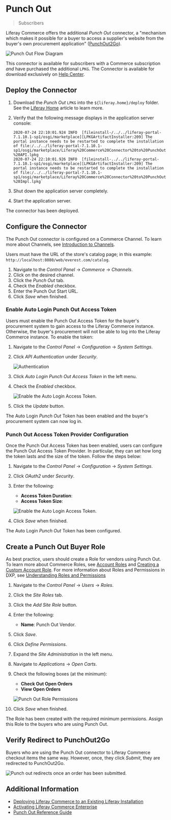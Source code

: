 # Punch Out

> Subscribers

Liferay Commerce offers the additional _Punch Out_ connector, a "mechanism which makes it possible for a buyer to access a supplier's website from the buyer's own procurement application" ([PunchOut2Go](https://www.punchout2go.com/frequently-asked-questions/)).

![Punch Out Flow Diagram](./punch-out/images/01.png)

This connector is available for subscribers with a Commerce subscription _and_ have purchased the additional `LPKG`. The Connector is available for download exclusively on [Help Center](http://customer.liferay.com/downloads).

## Deploy the Connector

1. Download the _Punch Out_ `LPKG` into the `${liferay.home}/deploy` folder. See the [Liferay Home](https://learn.liferay.com/dxp/7.x/en/installation-and-upgrades/reference/liferay-home.html) article to learn more.
1. Verify that the following message displays in the application server console:

    ```
    2020-07-24 22:10:01.924 INFO  [fileinstall-/../../liferay-portal-7.1.10.1-sp1/osgi/marketplace][LPKGArtifactInstaller:209] The portal instance needs to be restarted to complete the installation of file:/../../liferay-portal-7.1.10.1-sp1/osgi/marketplace/Liferay%20Commerce%20Connector%20to%20PunchOut2Go%20-%20API.lpkg
    2020-07-24 22:10:01.926 INFO  [fileinstall-../../liferay-portal-7.1.10.1-sp1/osgi/marketplace][LPKGArtifactInstaller:209] The portal instance needs to be restarted to complete the installation of file:/../../liferay-portal-7.1.10.1-sp1/osgi/marketplace/Liferay%20Commerce%20Connector%20to%20PunchOut2Go%20-%20Impl.lpkg`
    ```

1. Shut down the application server completely.
1. Start the application server.

<!-- 1. Verify that the following message displays in the application server console:

    ```
     [Success message]
    ```
-->

The connector has been deployed.

## Configure the Connector

The Punch Out connector is configured on a Commerce Channel. To learn more about Channels, see [Introduction to Channels](../managing-a-catalog/creating-and-managing-products/channels/introduction-to-channels.md).

Users must have the URL of the store's catalog page; in this example: `http://localhost:8080/web/everest.com/catalog`.

1. Navigate to the _Control Panel_ &rarr; _Commerce_ &rarr; _Channels_.
1. Click on the desired channel.
1. Click the _Punch Out_ tab.
1. Check the _Enabled_ checkbox.
1. Enter the Punch Out Start URL.
1. Click _Save_ when finished.

### Enable Auto Login Punch Out Access Token

Users must enable the Punch Out Access Token for the buyer's procurement system to gain access to the Liferay Commerce instance. Otherwise, the buyer's procurement will not be able to log into the Liferay Commerce instance. To enable the token:

1. Navigate to the _Control Panel_ &rarr; _Configuration_ &rarr; _System Settings_.
1. Click _API Authentication_ under _Security_.

    ![Authentication](./punch-out/images/02.png)

1. Click _Auto Login Punch Out Access Token_ in the left menu.
1. Check the _Enabled_ checkbox.

    ![Enable the Auto Login Access Token.](./punch-out/images/03.jpg)

1. Click the _Update_ button.

The Auto Login _Punch Out_ Token has been enabled and the buyer's procurement system can now log in.

### Punch Out Access Token Provider Configuration

Once the Punch Out Access Token has been enabled, users can configure the Punch Out Access Token Provider. In particular, they can set how long the token lasts and the size of the token. Follow the steps below:

1. Navigate to the _Control Panel_ &rarr; _Configuration_ &rarr; _System Settings_.
1. Click _OAuth2_ under _Security_.
1. Enter the following:

    * **Access Token Duration**:
    * **Access Token Size**:

    ![Enable the Auto Login Access Token.](./punch-out/images/04.jpg)

1. Click _Save_ when finished.

The Auto Login _Punch Out_ Token has been configured.

## Create a Punch Out Buyer Role

As best practice, users should create a Role for vendors using Punch Out. To learn more about Commerce Roles, see [Account Roles](../account-management/account-roles.md) and [Creating a Custom Account Role](../account-management/creating-a-custom-account-role.md). For more information about Roles and Permissions in DXP, see [Understanding Roles and Permissions](https://learn.liferay.com/dxp/7.x/en/users-and-permissions/roles-and-permissions/understanding-roles-and-permissions.html)

1. Navigate to the _Control Panel_ → _Users_ → _Roles_.
1. Click the _Site Roles_ tab.
1. Click the _Add Site Role_ button.
1. Enter the following:
    * **Name**: Punch Out Vendor.
1. Click _Save_.
1. Click _Define Permissions_.
1. Expand the _Site Administration_ in the left menu.
1. Navigate to _Applications_ &rarr; _Open Carts_.
1. Check the following boxes (at the minimum):

    * **Check Out Open Orders**
    * **View Open Orders**

    ![Punch Out Role Permissions](./punch-out/images/05.png)

1. Click _Save_ when finished.

The Role has been created with the required minimum permissions. Assign this Role to the buyers who are using Punch Out.

## Verify Redirect to PunchOut2Go

Buyers who are using the Punch Out connector to Liferay Commerce checkout items the same way. However, once, they click _Submit_, they are redirected to PunchOut2Go.

![Punch out redirects once an order has been submitted.](./punch-out/images/06.jpg)

## Additional Information

* [Deploying Liferay Commerce to an Existing Liferay Installation](../installation-and-upgrades/deploying-liferay-commerce-to-an-existing-liferay-installation.md)
* [Activating Liferay Commerce Enterprise](../installation-and-upgrades/activating-liferay-commerce-enterprise.md)
* [Punch Out Reference Guide](./punch-out-reference-guide.md)
